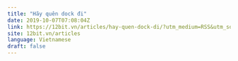 ```yaml
---
title: "Hãy quên dock đi"
date: 2019-10-07T07:08:04Z
link: https://12bit.vn/articles/hay-quen-dock-di/?utm_medium=RSS&utm_source=news.12bit.vn
site: 12bit.vn/articles
language: Vietnamese
draft: false
---
```

